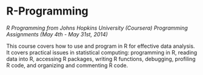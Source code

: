 # R-Programming
*R Programming from Johns Hopkins University (Coursera) Programming Assignments    (May 4th - May 31st, 2014)*

This course covers how to use and program in R for effective data
analysis. It covers practical issues in statistical computing:
programming in R, reading data into R, accessing R packages,
writing R functions, debugging, profiling R code, and organizing and
commenting R code.

